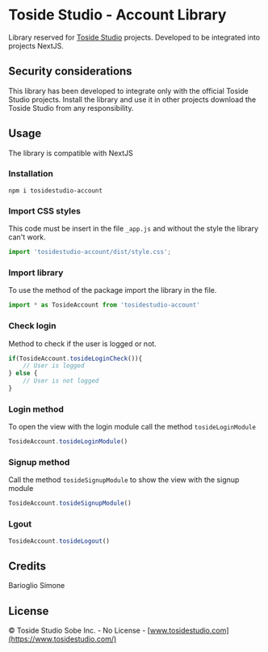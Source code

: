 Toside Studio - Account Library
=========
Library reserved for [Toside Studio](https://www.tosidestudio.com/) projects. Developed to be integrated into projects
NextJS.

Security considerations
-----------------------
This library has been developed to integrate only with the official Toside Studio projects. Install the library and use it
in other projects download the Toside Studio from any responsibility.

Usage
-----
The library is compatible with NextJS

### Installation

```
npm i tosidestudio-account
```

### Import CSS styles

This code must be insert in the file `_app.js` and without the style the library can't work.

```js
import 'tosidestudio-account/dist/style.css';
```

### Import library

To use the method of the package import the library in the file.
```js
import * as TosideAccount from 'tosidestudio-account'
```

### Check login

Method to check if the user is logged or not. 

```js
if(TosideAccount.tosideLoginCheck()){
    // User is logged
} else {
    // User is not logged
}
```

### Login method

To open the view with the login module call the method `tosideLoginModule`

```js
TosideAccount.tosideLoginModule()
```

### Signup method

Call the method `tosideSignupModule` to show the view with the signup module

```js
TosideAccount.tosideSignupModule()
```

### Lgout

```js
TosideAccount.tosideLogout()
```

Credits
-------
Barioglio Simone

License
-------
&copy; Toside Studio Sobe Inc. - No License  - [www.tosidestudio.com](https://www.tosidestudio.com/)
